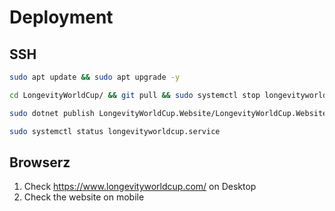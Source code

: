 # Deployment

## SSH

```sh
sudo apt update && sudo apt upgrade -y

cd LongevityWorldCup/ && git pull && sudo systemctl stop longevityworldcup.service

sudo dotnet publish LongevityWorldCup.Website/LongevityWorldCup.Website.csproj --configuration Release --output /var/www/LongevityWorldCup/publish && sudo systemctl start longevityworldcup.service

sudo systemctl status longevityworldcup.service
```

## Browserz

1. Check https://www.longevityworldcup.com/ on Desktop
2. Check the website on mobile